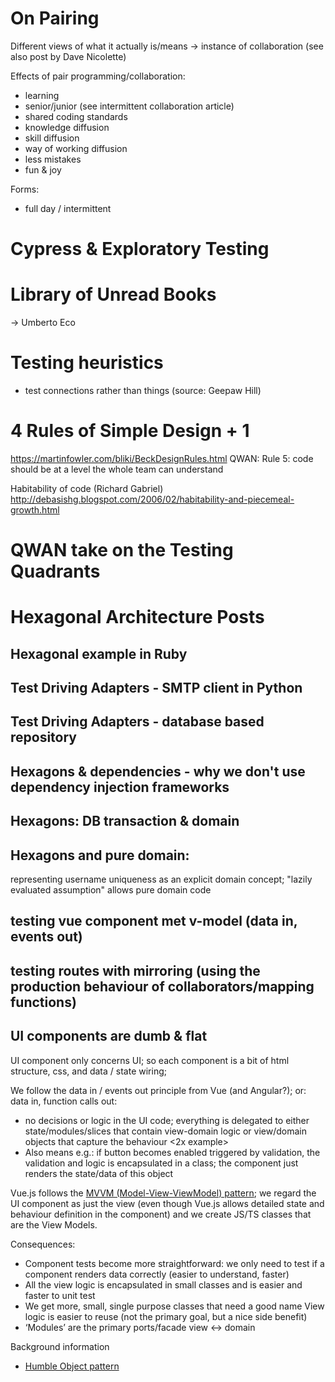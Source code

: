 # On Pairing

Different views of what it actually is/means
-> instance of collaboration (see also post by Dave Nicolette)

Effects of pair programming/collaboration:
- learning
- senior/junior (see intermittent collaboration article)
- shared coding standards
- knowledge diffusion
- skill diffusion
- way of working diffusion
- less mistakes
- fun & joy

Forms:
- full day / intermittent

# Cypress & Exploratory Testing

# Library of Unread Books

-> Umberto Eco

# Testing heuristics

- test connections rather than things (source: Geepaw Hill)

# 4 Rules of Simple Design + 1

https://martinfowler.com/bliki/BeckDesignRules.html
QWAN: Rule 5: code should be at a level the whole team can understand

Habitability of code (Richard Gabriel)
http://debasishg.blogspot.com/2006/02/habitability-and-piecemeal-growth.html 

# QWAN take on the Testing Quadrants


# Hexagonal Architecture Posts

## Hexagonal example in Ruby

## Test Driving Adapters - SMTP client in Python

## Test Driving Adapters - database based repository

## Hexagons & dependencies - why we don't use dependency injection frameworks

## Hexagons: DB transaction & domain

## Hexagons and pure domain:

representing username uniqueness as an explicit domain concept; "lazily evaluated assumption" allows pure domain code

## testing vue component met v-model (data in, events out)

## testing routes with mirroring (using the production behaviour of collaborators/mapping functions)

## UI components are dumb & flat

UI component only concerns UI; so each component is a bit of html structure, css, and data / state wiring; 

We follow the data in / events out principle from Vue (and Angular?); or: data in, function calls out:
- no decisions or logic in the UI code; everything is delegated to either state/modules/slices that contain view-domain logic or view/domain objects that capture the behaviour
  <2x example>
- Also means e.g.: if button becomes enabled triggered by validation, the validation and logic is encapsulated in a class; the component just renders the state/data of this object

Vue.js follows the [MVVM (Model-View-ViewModel) pattern](https://docs.microsoft.com/en-us/xamarin/xamarin-forms/enterprise-application-patterns/mvvm); we regard the UI component as just the view (even though Vue.js allows detailed state and behaviour definition in the component) and we create JS/TS classes that are the View Models.

Consequences:
- Component tests become more straightforward: we only need to test if a component renders data correctly (easier to understand, faster)
- All the view logic is encapsulated in small classes and is easier and faster to unit test
- We get more, small, single purpose classes that need a good name
View logic is easier to reuse (not the primary goal, but a nice side benefit)
- ‘Modules’ are the primary ports/facade view <-> domain

Background information
- [Humble Object pattern](https://martinfowler.com/bliki/HumbleObject.html)
